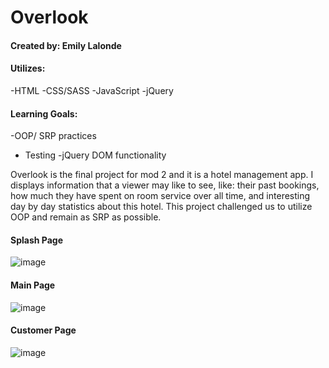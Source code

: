 # Overlook

#### Created by: Emily Lalonde

#### Utilizes:
-HTML
-CSS/SASS
-JavaScript
-jQuery

#### Learning Goals:
-OOP/ SRP practices
- Testing
-jQuery DOM functionality

Overlook is the final project for mod 2 and it is a hotel management app. I displays information that a viewer may like to see, like: their past bookings, how much they have spent on room service over all time, and interesting day by day statistics about this hotel. This project challenged us to utilize OOP and remain as SRP as possible.


#### Splash Page
![image](https://user-images.githubusercontent.com/47184994/62223078-94c31500-b371-11e9-9fe9-35b6c714b1f0.png)


#### Main Page
![image](https://user-images.githubusercontent.com/47184994/62223216-cc31c180-b371-11e9-8911-ebb7f897bc94.png)

#### Customer Page
![image](https://user-images.githubusercontent.com/47184994/62223314-f2eff800-b371-11e9-8558-700d65c46f97.png)
